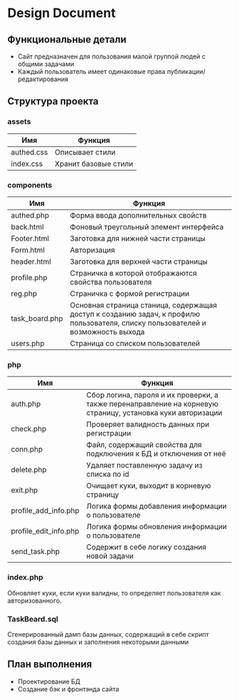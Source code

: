 # Design Document
## Функциональные детали
- Сайт предназначен для пользования малой группой людей с общими задачами
- Каждый пользователь имеет одинаковые права публикации/редактирования

## Структура проекта
### assets
Имя | Функция 
------------ | ------------- 
authed.css | Описывает стили
index.css | Хранит базовые стили


### components
Имя | Функция
------------ | ------------- 
authed.php | Форма ввода дополнительных свойств 
back.html | Фоновый треугольный элемент интерфейса
Footer.html | Заготовка для нижней части страницы
Form.html | Авторизация
header.html | Заготовка для верхней части страницы
profile.php | Страничка в которой отображаются свойства пользователя
reg.php | Страничка с формой регистрации
task_board.php | Основная страница станица, содержащая доступ к созданию задач, к профилю пользователя, списку пользователей и возможность выхода
users.php | Страница со списком пользователей

### php
Имя | Функция 
------------ | ------------- 
auth.php | Cбор логина, пароля и их проверки, а также перенаправление на корневую страницу, установка куки авторизации 
check.php | Проверяет валидность данных при регистрации
conn.php |Файл, содержащий свойства для подключения к БД и отключения от неё
delete.php | Удаляет поставленную задачу из списка по id
exit.php | Очищает куки, выходит в корневую страницу
profile_add_info.php | Логика формы добавления информации о пользователе
profile_edit_info.php | Логика формы обновления информации о пользователе
send_task.php | Содержит в себе логику создания новой задачи

### index.php
Обновляет куки, если куки валидны, то определяет пользователя как авторизованного.

### TaskBeard.sql
Сгенерированный дамп базы данных, содержащий в себе скрипт создания базы данных и заполнения некоторыми данными

## План выполнения
- Проектирование БД
- Создание бэк и фронтэнда сайта
